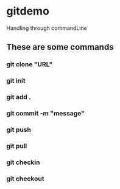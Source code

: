 # gitdemo
Handling through commandLine

## These are some commands
### git clone "URL"
### git init
### git add .
### git commit -m "message"
### git push
### git pull
### git checkin
### git checkout
